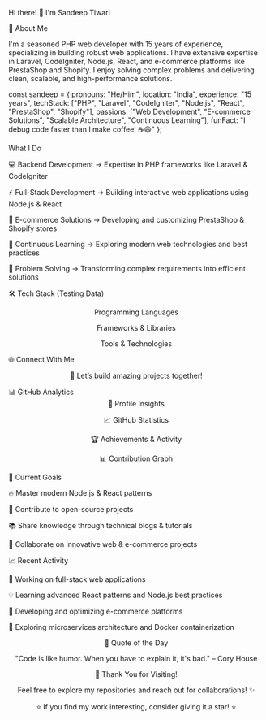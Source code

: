 Hi there! 👋 I'm Sandeep Tiwari
<div align="center">

</div>
🚀 About Me

I'm a seasoned PHP web developer with 15 years of experience, specializing in building robust web applications. I have extensive expertise in Laravel, CodeIgniter, Node.js, React, and e-commerce platforms like PrestaShop and Shopify. I enjoy solving complex problems and delivering clean, scalable, and high-performance solutions.

const sandeep = {
    pronouns: "He/Him",
    location: "India",
    experience: "15 years",
    techStack: ["PHP", "Laravel", "CodeIgniter", "Node.js", "React", "PrestaShop", "Shopify"],
    passions: ["Web Development", "E-commerce Solutions", "Scalable Architecture", "Continuous Learning"],
    funFact: "I debug code faster than I make coffee! ☕😄"
};

What I Do

💻 Backend Development → Expertise in PHP frameworks like Laravel & CodeIgniter

⚡ Full-Stack Development → Building interactive web applications using Node.js & React

🛒 E-commerce Solutions → Developing and customizing PrestaShop & Shopify stores

🌱 Continuous Learning → Exploring modern web technologies and best practices

🔧 Problem Solving → Transforming complex requirements into efficient solutions

🛠️ Tech Stack (Testing Data)
<div align="center">
Programming Languages

Frameworks & Libraries

Tools & Technologies

</div>
🌐 Connect With Me
<div align="center">




💬 Let’s build amazing projects together!

</div>
📊 GitHub Analytics
<div align="center">
👀 Profile Insights

📈 GitHub Statistics




🏆 Achievements & Activity

📊 Contribution Graph

</div>
🎯 Current Goals

🔥 Master modern Node.js & React patterns

🌟 Contribute to open-source projects

📚 Share knowledge through technical blogs & tutorials

🤝 Collaborate on innovative web & e-commerce projects

📈 Recent Activity

🚀 Working on full-stack web applications

💡 Learning advanced React patterns and Node.js best practices

🛒 Developing and optimizing e-commerce platforms

📖 Exploring microservices architecture and Docker containerization

<div align="center">
💭 Quote of the Day

"Code is like humor. When you have to explain it, it's bad." – Cory House

🙏 Thank You for Visiting!

Feel free to explore my repositories and reach out for collaborations! ✨

⭐ If you find my work interesting, consider giving it a star! ⭐

</div>
